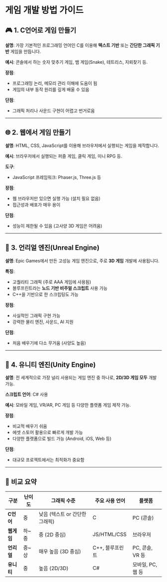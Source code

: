 # 게임 개발 방법 가이드

## 🎮 1. C언어로 게임 만들기

**설명**: 가장 기본적인 프로그래밍 언어인 C를 이용해 **텍스트 기반** 또는 **간단한 그래픽 기반** 게임을 만듭니다.

**예시**: 콘솔에서 하는 숫자 맞추기 게임, 뱀 게임(Snake), 테트리스, 지뢰찾기 등.

**장점**:
- 프로그래밍 논리, 메모리 관리 이해에 도움이 됨
- 게임의 내부 동작 원리를 깊게 배울 수 있음

**단점**:
- 그래픽 처리나 사운드 구현이 어렵고 번거로움

---

## 🌐 2. 웹에서 게임 만들기

**설명**: HTML, CSS, JavaScript를 이용해 브라우저에서 실행되는 게임을 제작합니다.

**예시**: 브라우저에서 실행되는 퍼즐 게임, 클릭 게임, 미니 RPG 등.

**도구**:
- JavaScript 프레임워크: Phaser.js, Three.js 등

**장점**:
- 웹 브라우저만 있으면 실행 가능 (설치 필요 없음)
- 접근성과 배포가 매우 용이

**단점**:
- 성능이 제한될 수 있음 (고사양 3D 게임은 어려움)

---

## 🧱 3. 언리얼 엔진(Unreal Engine)

**설명**: Epic Games에서 만든 고성능 게임 엔진으로, 주로 **3D 게임** 개발에 사용됩니다.

**특징**:
- 고퀄리티 그래픽 (주로 AAA 게임에 사용됨)
- 블루프린트라는 **노드 기반 비주얼 스크립트** 사용 가능
- C++을 기반으로 한 스크립팅도 가능

**장점**:
- 사실적인 그래픽 구현 가능
- 강력한 물리 엔진, 사운드, AI 지원

**단점**:
- 처음 배우기에 다소 무거움 (사양도 높음)

---

## 🧩 4. 유니티 엔진(Unity Engine)

**설명**: 전 세계적으로 가장 널리 사용되는 게임 엔진 중 하나로, **2D/3D 게임 모두** 개발 가능.

**스크립트 언어**: C# 사용

**예시**: 모바일 게임, VR/AR, PC 게임 등 다양한 플랫폼 게임 제작 가능.

**장점**:
- 비교적 배우기 쉬움
- 에셋 스토어 활용으로 빠르게 개발 가능
- 다양한 플랫폼으로 빌드 가능 (Android, iOS, Web 등)

**단점**:
- 대규모 프로젝트에서는 최적화가 중요함

---

## 🔄 비교 요약

| 구분 | 난이도 | 그래픽 수준 | 주요 사용 언어 | 플랫폼 |
|------|--------|-------------|----------------|---------|
| **C언어** | 중 | 낮음 (텍스트 or 간단한 그래픽) | C | PC (콘솔) |
| **웹게임** | 하~중 | 중 (2D 중심) | JS/HTML/CSS | 브라우저 |
| **언리얼** | 중~상 | 매우 높음 (3D 중심) | C++, 블루프린트 | PC, 콘솔, VR 등 |
| **유니티** | 중 | 높음 (2D/3D) | C# | 모바일, PC, 웹 등 |
